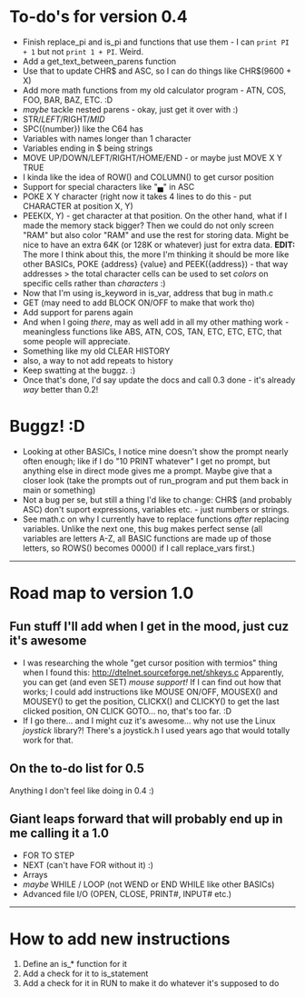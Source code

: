 # To-do's for version 0.4

* Finish replace_pi and is_pi and functions that use them - I can `print PI + 1` but not `print 1 + PI`.  Weird.
* Add a get_text_between_parens function
* Use that to update CHR$ and ASC, so I can do things like CHR$(9600 + X)
* Add more math functions from my old calculator program - ATN, COS, FOO, BAR, BAZ, ETC. :D
* *maybe* tackle nested parens - okay, just get it over with :)
* STR$/LEFT$/RIGHT$/MID$
* SPC({number}) like the C64 has
* Variables with names longer than 1 character
* Variables ending in $ being strings
* MOVE UP/DOWN/LEFT/RIGHT/HOME/END - or maybe just MOVE X Y TRUE
* I kinda like the idea of ROW() and COLUMN() to get cursor position
* Support for special characters like "▄" in ASC
* POKE X Y character (right now it takes 4 lines to do this - put CHARACTER at position X, Y)
* PEEK(X, Y) - get character at that position.  On the other hand, what if I made the memory stack bigger?  Then we could do not only screen "RAM" but also color "RAM" and use the rest for storing data.  Might be nice to have an extra 64K (or 128K or whatever) just for extra data.
	**EDIT:** The more I think about this, the more I'm thinking it should be more like other BASICs, POKE {address} {value} and PEEK({address}) - that way addresses > the total character cells can be used to set *colors* on specific cells rather than *characters* :)
* Now that I'm using is_keyword in is_var, address that bug in math.c
* GET (may need to add BLOCK ON/OFF to make that work tho)
* Add support for parens again
* And when I going *there*, may as well add in all my other mathing work - meaningless functions like ABS, ATN, COS, TAN, ETC, ETC, ETC, that some people will appreciate.
* Something like my old CLEAR HISTORY
* also, a way to not add repeats to history
* Keep swatting at the buggz. :)
* Once that's done, I'd say update the docs and call 0.3 done - it's already *way* better than 0.2!

# Buggz! :D

* Looking at other BASICs, I notice mine doesn't show the prompt nearly often enough; like if I do "10 PRINT whatever" I get no prompt, but anything else in direct mode gives me a prompt.  Maybe give that a closer look (take the prompts out of run_program and put them back in main or something)
* Not a bug per se, but still a thing I'd like to change: CHR$ (and probably ASC) don't suport expressions, variables etc. - just numbers or strings.
* See math.c on why I currently have to replace functions _after_ replacing variables.  Unlike the next one, this bug makes perfect sense (all variables are letters A-Z, all BASIC functions are made up of those letters, so ROWS() becomes 0000() if I call replace_vars first.)



-----------------------------------------------------------------------------------------------------------------------

# Road map to version 1.0

## Fun stuff I'll add when I get in the mood, just cuz it's awesome

* I was researching the whole "get cursor position with termios" thing when I found this:
	http://dtelnet.sourceforge.net/shkeys.c
  Apparently, you can get (and even SET) *mouse support!*  If I can find out how that works; I could add instructions like MOUSE ON/OFF, MOUSEX() and MOUSEY() to get the position, CLICKX() and CLICKY() to get the last clicked position, ON CLICK GOTO... no, that's too far. :D
* If I go there... and I might cuz it's awesome... why not use the Linux *joystick* library?!  There's a joystick.h I used years ago that would totally work for that.


## On the to-do list for 0.5

Anything I don't feel like doing in 0.4 :)


## Giant leaps forward that will probably end up in me calling it a 1.0

* FOR <expr> TO <expr> STEP <expression>
* NEXT (can't have FOR without it) :)
* Arrays
* _maybe_ WHILE / LOOP (not WEND or END WHILE like other BASICs)
* Advanced file I/O (OPEN, CLOSE, PRINT#, INPUT# etc.)


------------------------------------------------------------------------------------------------------------

# How to add new instructions

1. Define an is_* function for it
2. Add a check for it to is_statement
3. Add a check for it in RUN to make it do whatever it's supposed to do
